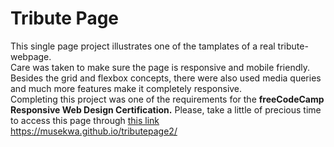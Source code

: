 # Tribute Page
This single page project illustrates one of the tamplates of a real tribute-webpage.<br>
Care was taken to make sure the page is responsive and mobile friendly.<br>
Besides the grid and flexbox concepts, there were also used media queries and much more features make it completely responsive. <br>
Completing this project was one of the requirements for the <strong>freeCodeCamp Responsive Web Design Certification.</strong>
Please, take a little of precious time to access this page through <a href=" https://musekwa.github.io/tributepage2/" >this link https://musekwa.github.io/tributepage2/ </a>
